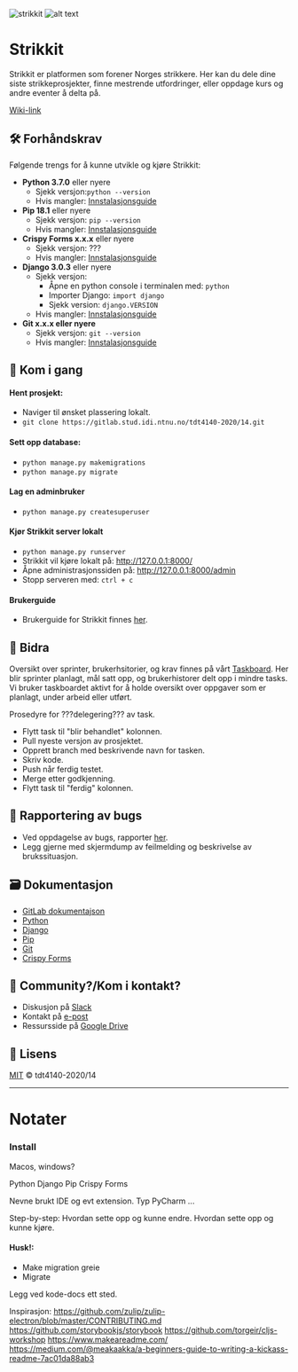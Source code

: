 
![strikkit](14/webiste/static/website/images/92409963_671868846962617_1571262872699273216_n.png)
![alt text](webiste/static/website/images/92409963_671868846962617_1571262872699273216_n.png)

# Strikkit

Strikkit er platformen som forener Norges strikkere. Her kan du dele dine siste strikkeprosjekter, finne mestrende utfordringer, eller oppdage kurs og andre eventer å delta på.

[Wiki-link]()

## 🛠 Forhåndskrav

Følgende trengs for å kunne utvikle og kjøre Strikkit:

- **Python 3.7.0** eller nyere
    - Sjekk versjon:`python --version`
    - Hvis mangler: [Innstalasjonsguide](https://www.python.org/downloads/)
- **Pip 18.1** eller nyere
    - Sjekk versjon: `pip --version`
    - Hvis mangler: [Innstalasjonsguide](https://pypi.org/project/pip/)
- **Crispy Forms x.x.x** eller nyere
    - Sjekk versjon: ???
    - Hvis mangler: [Innstalasjonsguide](https://django-crispy-forms.readthedocs.io/en/latest/install.html) 
- **Django 3.0.3** eller nyere
    - Sjekk versjon:
        - Åpne en python console i terminalen med: `python`
        - Importer Django: `import django`
        - Sjekk version: `django.VERSION`
    - Hvis mangler: [Innstalasjonsguide](https://www.djangoproject.com/download/) 
- **Git x.x.x eller nyere**
    - Sjekk versjon: `git --version`
    - Hvis mangler: [Innstalasjonsguide](https://git-scm.com/downloads) 


## 🚀 Kom i gang

#### Hent prosjekt:
- Naviger til ønsket plassering lokalt.
- `git clone https://gitlab.stud.idi.ntnu.no/tdt4140-2020/14.git`
#### Sett opp database:
- `python manage.py makemigrations`
- `python manage.py migrate`
#### Lag en adminbruker
- `python manage.py createsuperuser`
#### Kjør Strikkit server lokalt
- `python manage.py runserver`
- Strikkit vil kjøre lokalt på: http://127.0.0.1:8000/
- Åpne administrasjonssiden på: http://127.0.0.1:8000/admin
- Stopp serveren med: `ctrl + c`
#### Brukerguide
- Brukerguide for Strikkit finnes [her]().


## 🤝 Bidra

Oversikt over sprinter, brukerhsitorier, og krav finnes på vårt [Taskboard](https://docs.google.com/spreadsheets/d/15qQ-gtJjxQj-VVuyxZlJJvFn6olqX0QQGfVPgQUNHMY/edit?usp=sharing). Her blir sprinter planlagt, mål satt opp, og brukerhistorer delt opp i mindre tasks. Vi bruker taskboardet aktivt for å holde oversikt over oppgaver som er planlagt, under arbeid eller utført.

Prosedyre for ???delegering??? av task.
- Flytt task til "blir behandlet" kolonnen.
- Pull nyeste versjon av prosjektet.
- Opprett branch med beskrivende navn for tasken.
- Skriv kode.
- Push når ferdig testet.
- Merge etter godkjenning.
- Flytt task til "ferdig" kolonnen.


## 🐞 Rapportering av bugs

- Ved oppdagelse av bugs, rapporter [her](mailto:eivind.dovland@gmail.com).
- Legg gjerne med skjermdump av feilmelding og beskrivelse av brukssituasjon.

## 🗃 Dokumentasjon

- [GitLab dokumentajson]()
- [Python](https://docs.python.org/3/)
- [Django](https://docs.djangoproject.com/en/3.0/)
- [Pip](https://pip.pypa.io/en/stable/)
- [Git](https://git-scm.com/doc)
- [Crispy Forms](https://django-crispy-forms.readthedocs.io/en/latest/#)


## 👥 Community?/Kom i kontakt?

- Diskusjon på [Slack](https://join.slack.com/t/tdt4140progra-qcl9717/shared_invite/zt-dd8adjty-c8auLq9xqrPlg4GmfkdHkg)
- Kontakt på [e-post](mailto:eivind.dovland@gmail.com)
- Ressursside på [Google Drive](https://drive.google.com/drive/folders/1t935WvVLRR06sRqwpEmIcmaG9hHxzESI?usp=sharing)


## 📝 Lisens

[MIT](https://gitlab.stud.idi.ntnu.no/tdt4140-2020/14/-/blob/master/LICENSE) © tdt4140-2020/14



---

# Notater

### Install

Macos, windows?

Python
Django
Pip
Crispy Forms


Nevne brukt IDE og evt extension. Typ PyCharm ...

Step-by-step:
Hvordan sette opp og kunne endre.
Hvordan sette opp og kunne kjøre.

#### Husk!:
- Make migration greie
- Migrate

Legg ved kode-docs ett sted.



Inspirasjon:
https://github.com/zulip/zulip-electron/blob/master/CONTRIBUTING.md
https://github.com/storybookjs/storybook
https://github.com/torgeir/cljs-workshop
https://www.makeareadme.com/
https://medium.com/@meakaakka/a-beginners-guide-to-writing-a-kickass-readme-7ac01da88ab3
